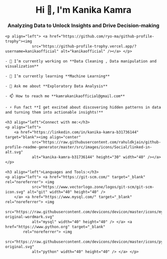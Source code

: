  <img src="https://www.inzata.com/wp-content/uploads/2023/05/Inzata-Data-Platform-anim-min-2.gif" alt="">
    <h1 align="center">Hi 👋, I'm Kanika Kamra</h1>
    <h3 align="center">Analyzing Data to Unlock Insights and Drive Decision-making</h3>

    <p align="left"> <a href="https://github.com/ryo-ma/github-profile-trophy"><img
                src="https://github-profile-trophy.vercel.app/?username=kanikaofficial" alt="kanikaofficial" /></a> </p>

    - 🔭 I’m currently working on **Data Cleaning , Data manipulation and visualization**

    - 🌱 I’m currently learning **Machine Learning**

    - 💬 Ask me about **Exploratory Data Analysis**

    - 📫 How to reach me **kamrakanikaofficial@gmail.com**

    - ⚡ Fun fact **I get excited about discovering hidden patterns in data and turning them into actionable insights!**

    <h3 align="left">Connect with me:</h3>
    <p align="left">
        <a href="https://linkedin.com/in/kanika-kamra-b31736144" target="blank"><img align="center"
                src="https://raw.githubusercontent.com/rahuldkjain/github-profile-readme-generator/master/src/images/icons/Social/linked-in-alt.svg"
                alt="kanika-kamra-b31736144" height="30" width="40" /></a>
    </p>

    <h3 align="left">Languages and Tools:</h3>
    <p align="left"> <a href="https://git-scm.com/" target="_blank" rel="noreferrer"> <img
                src="https://www.vectorlogo.zone/logos/git-scm/git-scm-icon.svg" alt="git" width="40" height="40" />
        </a> <a href="https://www.mysql.com/" target="_blank" rel="noreferrer"> <img
                src="https://raw.githubusercontent.com/devicons/devicon/master/icons/mysql/mysql-original-wordmark.svg"
                alt="mysql" width="40" height="40" /> </a> <a href="https://www.python.org" target="_blank"
            rel="noreferrer"> <img
                src="https://raw.githubusercontent.com/devicons/devicon/master/icons/python/python-original.svg"
                alt="python" width="40" height="40" /> </a> </p>
